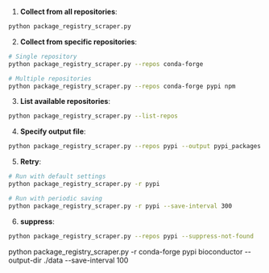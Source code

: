 
1. **Collect from all repositories**:
```bash
python package_registry_scraper.py
```

2. **Collect from specific repositories**:
```bash
# Single repository
python package_registry_scraper.py --repos conda-forge

# Multiple repositories
python package_registry_scraper.py --repos conda-forge pypi npm
```

3. **List available repositories**:
```bash
python package_registry_scraper.py --list-repos
```

4. **Specify output file**:
```bash
python package_registry_scraper.py --repos pypi --output pypi_packages.json
```

5. **Retry**:
```bash
# Run with default settings
python package_registry_scraper.py -r pypi

# Run with periodic saving
python package_registry_scraper.py -r pypi --save-interval 300
```

6. **suppress**:
```bash
python package_registry_scraper.py --repos pypi --suppress-not-found
```



python package_registry_scraper.py -r conda-forge pypi bioconductor --output-dir ./data --save-interval 100
